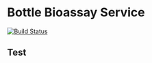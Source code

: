 # Bottle Bioassay Service

[![Build Status](https://travis-ci.com/UCD-DART/bottle-bioassay-service.svg?branch=master)](https://travis-ci.com/UCD-DART/bottle-bioassay-service)

## Test